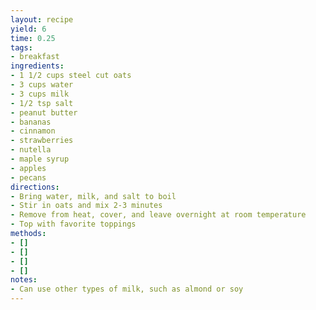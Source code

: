 ```yaml
---
layout: recipe
yield: 6
time: 0.25
tags:
- breakfast
ingredients:
- 1 1/2 cups steel cut oats
- 3 cups water
- 3 cups milk
- 1/2 tsp salt
- peanut butter
- bananas
- cinnamon
- strawberries
- nutella
- maple syrup
- apples
- pecans
directions:
- Bring water, milk, and salt to boil
- Stir in oats and mix 2-3 minutes
- Remove from heat, cover, and leave overnight at room temperature
- Top with favorite toppings
methods:
- []
- []
- []
- []
notes:
- Can use other types of milk, such as almond or soy
---
```

